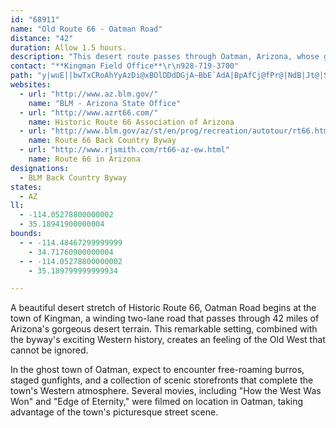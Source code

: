```yaml
---
id: "68911"
name: "Old Route 66 - Oatman Road"
distance: "42"
duration: Allow 1.5 hours.
description: "This desert route passes through Oatman, Arizona, whose ghost town appearance brings back the Old West. Free-roaming burros, staged gunfights, and gorgeous desert views come together to recreate a truly Western atmosphere."
contact: "**Kingman Field Office**\r\n928-719-3700"
path: "y|wuE||bwTxCRoAhYyAzDi@xBOlDDdDGjA~BbE`AdA|BpAfCj@fPr@|NdB|Jt@|Sr@rBGlC]hDiAfDqBpIuHxDyBdCs@vD_@jEFdC^fA\\jDzAv@f@rCjCnAdBlBrDd@tA|ArGrEbUvH|`@hCtIzHbUhC|GjG~MvFnJfJ|MlFvGpE`FxBrBfG`FrTtMzd@dZ`EpBzRbH|DjByGzQaClF}AtCgBrBmCpBrD|IpL`UnKbTljAnwBvB~B|IzGxB~BnQzVbVd[fZr_@nLzRzCzFbClFlQ~c@hDhIlWn]lTxc@fGdNfInSr@lCrAjMj@zBbAdC~{B|hE`LxTpIlOjEzIdN~VnhA|tB~CvDrDhDdDtBtNhIdBxAhCxCvBlDdaA``CrB`DnBpB~BlAtG~AfFlCbD`DdA~Bh@zC`Ih_CXfMWrF[zBeIhWeA`G_@lAyA|A}@|Aa@pB_@tC}ApFc@dDsCbMeA`GSdCRlD[lCSLWB[EoAk@i@D}@hCY~BBvBb@dC?\\O^SZoAr@mAfAKXJrCsBzEw@jAuFhHYHUIc@B]PQZUfGm@xB_C`OJrBRjAhA|CHdBSp@yD`DyAtDKd@EdBg@lEN`Aj@|AlApOCp@o@x@UJu@Q]B_@T?dA^~At@fElBv@Rt@m@rC?~@K~@e@l@aCdAORu@rD?XJPtAtBrBNRRCXqAr@c@nAeAbBOfA^fBMdDHj@H^`@n@zBxBDPEd@OZa@BOEu@y@_@Mi@?UFcBjBOn@Nh@RNjBn@Nh@Ad@S~@eAdDSXK?y@w@c@Me@?YFc@h@y@bCeApASDYEKMw@aCa@}@WMqAL}BdAiAxBo@~AO|DcAv@mA\\KRcAnEY^WJkDy@Y?[RcArA}A|@eAz@g@p@G`Dy@lBIb@H\\ZBX]^u@rBmAx@]f@RFVE`AYbBCt@pAvDnA~@r@`Bd@xA^fBNxDXzBVbAl@XvAQT@b@b@h@`BnAjBx@xC~BfE^jARlAXLx@@X\\?jA^rAEf@mAjD]d@[XeBr@kAz@g@fAGXB|@ELSBKq@~@aGEc@g@O[TDrA_@|@i@f@}B|@QTi@dDs@zAa@NqA_@o@?w@n@[n@BlAn@lAHdAYf@sAv@_@fA?l@T|@b@R^DPNPr@M^_A~@K~GQRu@\\[n@c@vBHf@bAxBn@d@j@LhCJp@VjBxANr@AZcC~DI`@Lx@nB|@h@lAt@fC~ApA|CtARp@Of@mAdAo@x@cAlB_B|@ORWz@MrAJp@NPxBXbCe@rCWx@Vl@`@hBVxDrBpHl@lBr@d@\\~@XhBRh@KpDaC|JaErAyBhBqBl@a@~@mCbBeDn@y@~@_AlAy@hBm@t@c@h@i@dAyBnCqEZY\\StDaAj@e@v@aBTkAzFuHbHq@dBXjHPvG`CxAx@|BdBzK|ErBvAfElDjBdAtJrD|GfG~AlBpBlBbPnIj@|@~@rCx@xArBtB|ElClApB^~Ch@fHp@xCvDbJ|FtPfApCdDpGpJlP~GnPdAjAlCfB~ArAvEfHnAzAfElD`GdCp@p@dB`DfApAnInF|@jAdArBpKpZXf@nAdAn@D|AQ`@JRRh@|A~@fAl@^PFn@GlEeDr@Gr@@^LXArAm@bBItAc@~BFfA_@lMiQpEgErCcBnGwCjA_@hBFt@E`@Q^aAPgKd@mAl@s@XW^G`JMlBOx@[fDwB~CcAhAq@bDeDnAaAtIqDfBuAtDsGjAyA`BaAhHqApBQh@HxAl@xFdDlBl@|AEjDaAdF`A|HD|APnAl@nNpNx@l@rExB~KjErFrCxErA\\Xn@pAr@x@zAhAbObGrAz@jy@x[pC~@xA\\lHRfBPl_@nHzBRbFP`GQx@JrH`BzAJ`CAnM~@bB^bx@rUfA?`A_@f@a@xDeHp@u@n@_@fA]dAArIr@zBd@bBnAr@hAhA`AhFfC~M~IhBr@dLjBhBNhBr@rCgAx@Pj@^`@j@tAz@jl@`Kbg@xHtBn@|b@hSdUrInq@bVr@x@Rl@hAlH^p@rAdA~C|A`MpEjFjCnQhMxi@bVpEbCfDvBft@di@`Bf@rEz@dAh@b@`@~@vCf@z@d@d@~@`@lh@Ph`@xF~X|FjCpA|FxDrC~@b\\K`ReDhCIrCNlBb@|MrD`DzCbArBj@zCJdA?jAWzRTbBx@dClA`C~C~DlA|@tBz@`D`@vGHnv@dBrFC~HaAdTwDhNyAtg@cHdHw@dDOdIC~`@rBrAVpJ~CbCf@dTzDdMdBbT`EpFrDnOnH~Ah@x@CxAU|C_BrFcAbGuErAy@|Ak@tMuBrBw@p@a@p@s@|A_DdA{DxBeG~@y@hAa@bC_@|EEto@tDdBPrCr@pCfBvD|CpAlAx@lAf@rAZrBOxGb@lCRXdAr@nAd@XKB_@mAqSe@sDy@eDi@sADYNMlBY"
websites:
  - url: "http://www.az.blm.gov/"
    name: "BLM - Arizona State Office"
  - url: "http://www.azrt66.com/"
    name: Historic Route 66 Association of Arizona
  - url: "http://www.blm.gov/az/st/en/prog/recreation/autotour/rt66.html"
    name: Route 66 Back Country Byway
  - url: "http://www.rjsmith.com/rt66-az-ew.html"
    name: Route 66 in Arizona
designations:
  - BLM Back Country Byway
states:
  - AZ
ll:
  - -114.05278800000002
  - 35.18941900000004
bounds:
  - - -114.48467299999999
    - 34.71760900000004
  - - -114.05278800000002
    - 35.189799999999934

---
```


A beautiful desert stretch of Historic Route 66, Oatman Road begins at the town of Kingman, a winding two-lane road that passes through 42 miles of Arizona's gorgeous desert terrain. This remarkable setting, combined with the byway's exciting Western history, creates an feeling of the Old West that cannot be ignored.

In the ghost town of Oatman, expect to encounter free-roaming burros, staged gunfights, and a collection of scenic storefronts that complete the town's Western atmosphere. Several movies, including "How the West Was Won" and "Edge of Eternity," were filmed on location in Oatman, taking advantage of the town's picturesque street scene.
